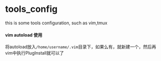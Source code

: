 # tools_config
this is some tools configuration, such as vim,tmux

#### vim autoload 使用
将autoload放入`/home/username/.vim`目录下，如果么有，就新建一个，然后再vim中执行PlugInstall就可以了

